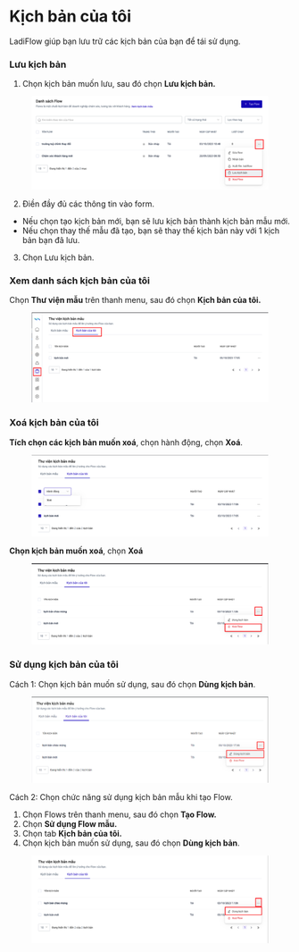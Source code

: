 # Kịch bản của tôi

LadiFlow giúp bạn lưu trữ các kịch bản của bạn để tái sử dụng.

### Lưu kịch bản

1. Chọn kịch bản muốn lưu, sau đó chọn **Lưu kịch bản.**

<figure><img src="../.gitbook/assets/image (536).png" alt=""><figcaption></figcaption></figure>

2. Điền đầy đủ các thông tin vào form.

* Nếu chọn tạo kịch bản mới, bạn sẽ lưu kịch bản thành kịch bản mẫu mới.
* Nếu chọn thay thế mẫu đã tạo, bạn sẽ thay thế kịch bản này với 1 kịch bản bạn đã lưu.

3. Chọn Lưu kịch bản.

### Xem danh sách kịch bản của tôi

Chọn **Thư viện mẫu** trên thanh menu, sau đó chọn **Kịch bản của tôi.**

<figure><img src="../.gitbook/assets/image (465).png" alt=""><figcaption></figcaption></figure>

### Xoá kịch bản của tôi

**Tích chọn các kịch bản muốn xoá**, chọn hành động, chọn **Xoá**.

<figure><img src="../.gitbook/assets/image (466).png" alt=""><figcaption></figcaption></figure>

**Chọn kịch bản muốn xoá**, chọn **Xoá**

<figure><img src="../.gitbook/assets/image (467).png" alt=""><figcaption></figcaption></figure>

### Sử dụng kịch bản của tôi

Cách 1: Chọn kịch bản muốn sử dụng, sau đó chọn **Dùng kịch bản**.

<figure><img src="../.gitbook/assets/image (358).png" alt=""><figcaption></figcaption></figure>

Cách 2: Chọn chức năng sử dụng kịch bản mẫu khi tạo Flow.&#x20;

1. Chọn Flows trên thanh menu, sau đó chọn **Tạo Flow.**
2. Chọn **Sử dụng Flow mẫu.**
3. Chọn tab **Kịch bản của tôi.**
4. Chọn kịch bản muốn sử dụng, sau đó chọn **Dùng kịch bản**.

<figure><img src="../.gitbook/assets/image (468).png" alt=""><figcaption></figcaption></figure>
